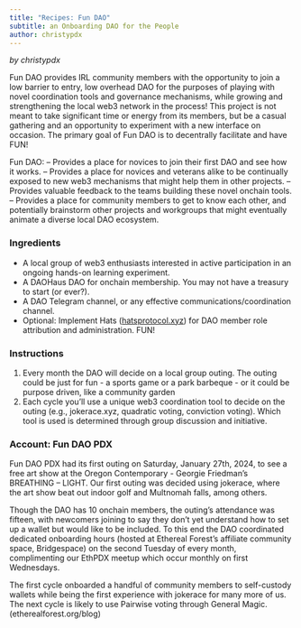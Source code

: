 ```yaml
---
title: "Recipes: Fun DAO"
subtitle: an Onboarding DAO for the People
author: christypdx
---
```

*by christypdx*

Fun DAO provides IRL community members with the opportunity to join a low barrier to entry, low overhead DAO for the purposes of playing with novel coordination tools and governance mechanisms, while growing and strengthening the local web3 network in the process! This project is not meant to take significant time or energy from its members, but be a casual gathering and an opportunity to experiment with a new interface on occasion. The primary goal of Fun DAO is to decentrally facilitate and have FUN!

Fun DAO:
– Provides a place for novices to join their first DAO and see how it works.
– Provides a place for novices and veterans alike to be continually exposed to new web3 mechanisms that might help them in other projects.
– Provides valuable feedback to the teams building these novel onchain tools.
– Provides a place for community members to get to know each other, and potentially brainstorm other projects and workgroups that might eventually animate a diverse local DAO ecosystem.

### Ingredients
- A local group of web3 enthusiasts interested in active participation in an ongoing hands-on learning experiment.
- A DAOHaus DAO for onchain membership. You may not have a treasury to start (or ever?).
- A DAO Telegram channel, or any effective communications/coordination channel.
- Optional: Implement Hats ([hatsprotocol.xyz](https://www.hatsprotocol.xyz)) for DAO member role attribution and administration. FUN!

### Instructions
1. Every month the DAO will decide on a local group outing. The outing could be just for fun - a sports game or a park barbeque - or it could be purpose driven, like a community garden
2. Each cycle you’ll use a unique web3 coordination tool to decide on the outing (e.g., jokerace.xyz, quadratic voting, conviction voting). Which tool is used is determined through group discussion and initiative.

### Account: Fun DAO PDX
Fun DAO PDX had its first outing on Saturday, January 27th, 2024, to see a free art show at the Oregon Contemporary - Georgie Friedman’s BREATHING – LIGHT. Our first outing was decided using jokerace, where the art show beat out indoor golf and Multnomah falls, among others.

Though the DAO has 10 onchain members, the outing’s attendance was fifteen, with newcomers joining to say they don’t yet understand how to set up a wallet but would like to be included. To this end the DAO coordinated dedicated onboarding hours (hosted at Ethereal Forest’s affiliate community space, Bridgespace) on the second Tuesday of every month, complimenting our EthPDX meetup which occur monthly on first Wednesdays.

The first cycle onboarded a handful of community members to self-custody wallets while being the first experience with jokerace for many more of us. The next cycle is likely to use Pairwise voting through General Magic. (etherealforest.org/blog)